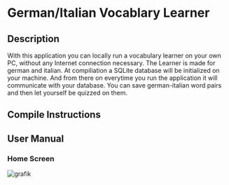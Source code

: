 # German/Italian Vocablary Learner 

## Description

With this application you can locally run a vocabulary learner on your own PC, without any Internet connection necessary. 
The Learner is made for german and italian. At compiliation a SQLite database will be initialized on your machine. And from there on everytime you
run the application it will communicate with your database. You can save german-italian word pairs and then let yourself be quizzed on them.

## Compile Instructions 

## User Manual 



### Home Screen 


![grafik](https://github.com/user-attachments/assets/54d477e6-cba5-45bb-942b-9b12e5fab558)


